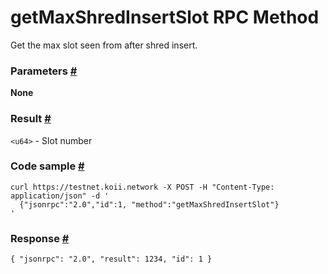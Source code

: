 # getMaxShredInsertSlot RPC Method 
Get the max slot seen from after shred insert.

### Parameters [#](#parameters)

**None**

### Result [#](#result)

`<u64>` - Slot number

### Code sample [#](#code-sample)

```
curl https://testnet.koii.network -X POST -H "Content-Type: application/json" -d '
  {"jsonrpc":"2.0","id":1, "method":"getMaxShredInsertSlot"}
'
```


### Response [#](#response)

```
{ "jsonrpc": "2.0", "result": 1234, "id": 1 }
```
